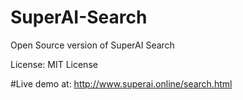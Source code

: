 # SuperAI-Search
Open Source version of SuperAI Search

License: MIT License

#Live demo at: http://www.superai.online/search.html
